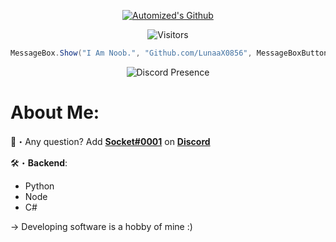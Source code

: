 <p align="center">
  <a href="https:/discord.gg/hypernite" target="_blank"> <img src="https://i.imgur.com/k0mE9cf.gif" alt="Automized's Github"/></a>
</p>

<p align="center"><img src="https://gpvc.arturio.dev/LunaaX0856" alt="Visitors"></a>

```csharp
MessageBox.Show("I Am Noob.", "Github.com/LunaaX0856", MessageBoxButton.OK, MessageBoxIcon.Infomation)
```
<p href="https://discord.gg/ptools" align="center">
    <img alt="Discord Presence" src=https://lanyard.cnrad.dev/api/948598821389230131/>
</p>

# About Me:

📩・Any question? Add [**Socket#0001**](https://discord.com/users/938574318500212786) on [**Discord**](https://discord.com)</a>
<a href="https://discord.com/users/938574318500212786" target="_blank"></a></p>

🛠・**Backend**:
  - Python
  - Node
  - C#
 
-> Developing software is a hobby of mine :)</a>
